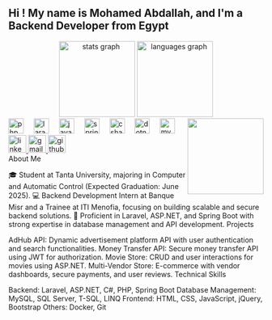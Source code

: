 <h2 align="left">Hi ! My name is Mohamed Abdallah, and I'm a Backend Developer from Egypt</h2>
<div align="center"> <img src="https://github-readme-stats.vercel.app/api?username=mohamedabdallah11&hide_title=false&hide_rank=false&show_icons=true&include_all_commits=true&count_private=true&disable_animations=false&theme=dracula&locale=en&hide_border=false" height="150" alt="stats graph" /> <img src="https://github-readme-stats.vercel.app/api/top-langs?username=mohamedabdallah11&locale=en&hide_title=false&layout=compact&card_width=320&langs_count=5&theme=dracula&hide_border=false" height="150" alt="languages graph" /> </div>
<img align="right" height="150" src="https://i.imgflip.com/65efzo.gif" />
<div align="left"> <img src="https://cdn.jsdelivr.net/gh/devicons/devicon/icons/php/php-original.svg" height="30" alt="php logo" /> <img width="12" /> <img src="https://upload.wikimedia.org/wikipedia/commons/9/9a/Laravel.svg" height="30" alt="laravel logo" /> <img width="12" /> <img src="https://cdn.jsdelivr.net/gh/devicons/devicon/icons/java/java-original.svg" height="30" alt="java logo" /> <img width="12" /> <img src="https://cdn.jsdelivr.net/gh/devicons/devicon/icons/spring/spring-original.svg" height="30" alt="spring logo" /> <img width="12" /> <img src="https://cdn.jsdelivr.net/gh/devicons/devicon/icons/csharp/csharp-original.svg" height="30" alt="csharp logo" /> <img width="12" /> <img src="https://cdn.jsdelivr.net/gh/devicons/devicon/icons/dot-net/dot-net-original.svg" height="30" alt="dotnet logo" /> <img width="12" /> <img src="https://cdn.jsdelivr.net/gh/devicons/devicon/icons/mysql/mysql-original.svg" height="30" alt="mysql logo" /> </div>
<div align="left"> <a href="https://www.linkedin.com/in/mohamed-abdallah26/"> <img src="https://img.shields.io/static/v1?message=LinkedIn&logo=linkedin&label=&color=0077B5&logoColor=white&labelColor=&style=for-the-badge" height="35" alt="linkedin logo" /> </a> <a href="mailto:mohamedabdallahh26@gmail.com"> <img src="https://img.shields.io/static/v1?message=Gmail&logo=gmail&label=&color=D14836&logoColor=white&labelColor=&style=for-the-badge" height="35" alt="gmail logo" /> </a> <a href="https://github.com/mohamedabdallah11"> <img src="https://img.shields.io/static/v1?message=GitHub&logo=github&label=&color=181717&logoColor=white&labelColor=&style=for-the-badge" height="35" alt="github logo" /> </a> </div>
About Me

🎓 Student at Tanta University, majoring in Computer and Automatic Control (Expected Graduation: June 2025).
💻 Backend Development Intern at Banque Misr and a Trainee at ITI Menofia, focusing on building scalable and secure backend solutions.
🔨 Proficient in Laravel, ASP.NET, and Spring Boot with strong expertise in database management and API development.
Projects

AdHub API: Dynamic advertisement platform API with user authentication and search functionalities.
Money Transfer API: Secure money transfer API using JWT for authorization.
Movie Store: CRUD and user interactions for movies using ASP.NET.
Multi-Vendor Store: E-commerce with vendor dashboards, secure payments, and user reviews.
Technical Skills

Backend: Laravel, ASP.NET, C#, PHP, Spring Boot
Database Management: MySQL, SQL Server, T-SQL, LINQ
Frontend: HTML, CSS, JavaScript, jQuery, Bootstrap
Others: Docker, Git

